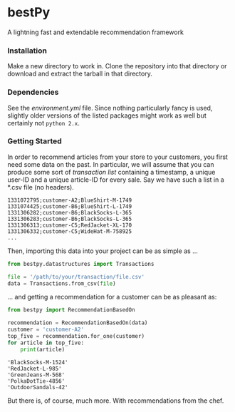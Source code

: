 # __bestPy__
A lightning fast and extendable recommendation framework

### Installation
Make a new directory to work in. Clone the repository into that directory or download and extract the tarball in that directory.

### Dependencies
See the _environment.yml_ file. Since nothing particularly fancy is used, slightly older versions of the listed packages might work as well but certainly not `python 2.x`.

### Getting Started
In order to recommend articles from your store to your customers, you first need some data on the past. In particular, we will assume that you can produce some sort of _transaction list_ containing a timestamp, a unique user-ID and a unique article-ID for every sale. Say we have such a list in a *.csv file (no headers).
```
1331072795;customer-A2;BlueShirt-M-1749
1331074425;customer-B6;BlueShirt-L-1749
1331306282;customer-B6;BlackSocks-L-365
1331306283;customer-B6;BlackSocks-L-365
1331306313;customer-C5;RedJacket-XL-170
1331306332;customer-C5;WideHat-M-758925
...
```

Then, importing this data into your project can be as simple as ...
```python
from bestpy.datastructures import Transactions

file = '/path/to/your/transaction/file.csv'
data = Transactions.from_csv(file)
```

... and getting a recommendation for a customer can be as pleasant as:
```python
from bestpy import RecommendationBasedOn

recommendation = RecommendationBasedOn(data)
customer = 'customer-A2'
top_five = recommendation.for_one(customer)
for article in top_five:
    print(article)
```
```
'BlackSocks-M-1524'
'RedJacket-L-985'
'GreenJeans-M-568'
'PolkaDotTie-4856'
'OutdoorSandals-42'
```

But there is, of course, much more. With recommendations from the chef.
